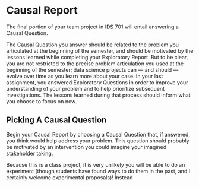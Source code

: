# Causal Report

The final portion of your team project in IDS 701 will entail answering a Causal Question.

The Causal Question you answer should be related to the problem you articulated at the beginning of the semester, and should be motivated by the lessons learned while completing your Exploratory Report. But to be clear, you are not restricted to the precise problem articulation you used at the beginning of the semester; data science projects can — and should — evolve over time as you learn more about your case. In your last assignment, you answered Exploratory Questions in order to improve your understanding of your problem and to help prioritize subsequent investigations. The lessons learned during that process should inform what you choose to focus on now. 

## Picking A Causal Question

Begin your Causal Report by choosing a Causal Question that, if answered, you think would help address your problem. This question should probably be motivated by an intervention you could imagine your imagined stakeholder taking.

Because this is a class project, it is very unlikely you will be able to do an experiment (though students have found ways to do them in the past, and I certainly welcome experimental proposals)! Instead 